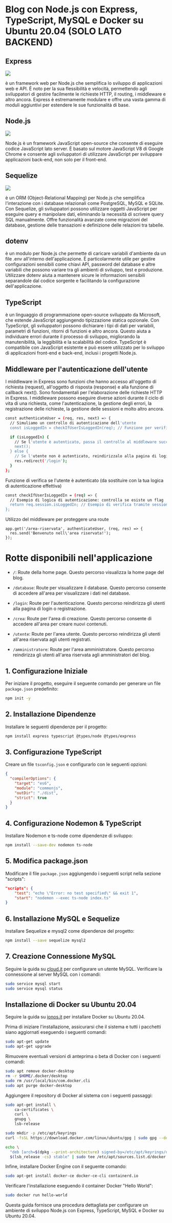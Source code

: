 # Blog con Node.js con Express, TypeScript, MySQL e Docker su Ubuntu 20.04 (SOLO LATO BACKEND)

## Express 
![](Express.png)

è un framework web per Node.js che semplifica lo sviluppo di applicazioni web e API. È noto per la sua flessibilità e velocità, permettendo agli sviluppatori di gestire facilmente le richieste HTTP, il routing, i middleware e altro ancora. Express è estremamente modulare e offre una vasta gamma di moduli aggiuntivi per estendere le sue funzionalità di base.

## Node.js
![](node.png)

Node.js è un framework JavaScript open-source che consente di eseguire codice JavaScript lato server. È basato sul motore JavaScript V8 di Google Chrome e consente agli sviluppatori di utilizzare JavaScript per sviluppare applicazioni back-end, non solo per il front-end.

## Sequelize 
![](Sequelize.png)
                                                        
è un ORM (Object-Relational Mapping) per Node.js che semplifica l'interazione con i database relazionali come PostgreSQL, MySQL e SQLite. Con Sequelize, gli sviluppatori possono utilizzare oggetti JavaScript per eseguire query e manipolare dati, eliminando la necessità di scrivere query SQL manualmente. Offre funzionalità avanzate come migrazioni del database, gestione delle transazioni e definizione delle relazioni tra tabelle.

 ## dotenv 
è un modulo per Node.js che permette di caricare variabili d'ambiente da un file .env all'interno dell'applicazione. È particolarmente utile per gestire configurazioni sensibili come chiavi API, password del database e altre variabili che possono variare tra gli ambienti di sviluppo, test e produzione. Utilizzare dotenv aiuta a mantenere sicure le informazioni sensibili separandole dal codice sorgente e facilitando la configurazione dell'applicazione.

## TypeScript
è un linguaggio di programmazione open-source sviluppato da Microsoft, che estende JavaScript aggiungendo tipizzazione statica opzionale. Con TypeScript, gli sviluppatori possono dichiarare i tipi di dati per variabili, parametri di funzioni, ritorni di funzioni e altro ancora. Questo aiuta a individuare errori durante il processo di sviluppo, migliorando la manutenibilità, la leggibilità e la scalabilità del codice. TypeScript è compatibile con JavaScript esistente e può essere utilizzato per lo sviluppo di applicazioni front-end e back-end, inclusi i progetti Node.js.


##  Middleware per l'autenticazione dell'utente
I middleware in Express sono funzioni che hanno accesso all'oggetto di richiesta (request), all'oggetto di risposta (response) e alla funzione di callback next(). Sono fondamentali per l'elaborazione delle richieste HTTP in Express. I middleware possono eseguire diverse azioni durante il ciclo di vita di una richiesta, come l'autenticazione, la gestione degli errori, la registrazione delle richieste, la gestione delle sessioni e molto altro ancora.
```bash
const authenticateUser = (req, res, next) => {
  // Simuliamo un controllo di autenticazione dell'utente
  const isLoggedIn = checkIfUserIsLoggedIn(req); // Funzione per verificare se l'utente è autenticato

  if (isLoggedIn) {
    // Se l'utente è autenticato, passa il controllo al middleware successivo
    next();
  } else {
    // Se l'utente non è autenticato, reindirizzalo alla pagina di login
    res.redirect('/login');
  }
};
```
Funzione di verifica se l'utente è autenticato (da sostituire con la tua logica di autenticazione effettiva)
```bash
const checkIfUserIsLoggedIn = (req) => {
  // Esempio di logica di autenticazione: controlla se esiste un flag 'isLoggedIn' nell'oggetto della richiesta
  return req.session.isLoggedIn; // Esempio di verifica tramite sessione (assumendo che tu utilizzi sessioni)
};
```
Utilizzo del middleware per proteggere una route
```
app.get('/area-riservata', authenticateUser, (req, res) => {
  res.send('Benvenuto nell\'area riservata!');
});
```

# Rotte disponibili nell'applicazione

- `/`: Route della home page. Questo percorso visualizza la home page del blog.

- `/database`: Route per visualizzare il database. Questo percorso consente di accedere all'area per visualizzare i dati nel database.

- `/login`: Route per l'autenticazione. Questo percorso reindirizza gli utenti alla pagina di login o registrazione.

- `/crea`: Route per l'area di creazione. Questo percorso consente di accedere all'area per creare nuovi contenuti.

- `/utente`: Route per l'area utente. Questo percorso reindirizza gli utenti all'area riservata agli utenti registrati.

- `/amministratore`: Route per l'area amministratore. Questo percorso reindirizza gli utenti all'area riservata agli amministratori del blog.

## 1. Configurazione Iniziale

Per iniziare il progetto, eseguire il seguente comando per generare un file `package.json` predefinito:

```bash
npm init -y
```

## 2. Installazione Dipendenze

Installare le seguenti dipendenze per il progetto:

```bash
npm install express typescript @types/node @types/express
```

## 3. Configurazione TypeScript

Creare un file `tsconfig.json` e configurarlo con le seguenti opzioni:

```json
{
  "compilerOptions": {
    "target": "es6",
    "module": "commonjs",
    "outDir": "./dist",
    "strict": true
  }
}
```

## 4. Configurazione Nodemon & TypeScript

Installare Nodemon e ts-node come dipendenze di sviluppo:

```bash
npm install --save-dev nodemon ts-node
```

## 5. Modifica package.json

Modificare il file `package.json` aggiungendo i seguenti script nella sezione "scripts":

```json
"scripts": {
    "test": "echo \"Error: no test specified\" && exit 1",
    "start": "nodemon --exec ts-node index.ts"
}
```

## 6. Installazione MySQL e Sequelize

Installare Sequelize e mysql2 come dipendenze del progetto:

```bash
npm install --save sequelize mysql2
```

## 7. Creazione Connessione MySQL

Seguire la guida su [cloud.it](https://www.cloud.it/tutorial/come-gestire-utenti-e-permessi-con-mysql.aspx) per configurare un utente MySQL. Verificare la connessione al server MySQL con i comandi:

```bash
sudo service mysql start
sudo service mysql status
```

## Installazione di Docker su Ubuntu 20.04

Seguire la guida su [ionos.it](https://www.ionos.it/digitalguide/server/configurazione/installare-docker-su-ubuntu-2004/) per installare Docker su Ubuntu 20.04.

Prima di iniziare l'installazione, assicurarsi che il sistema e tutti i pacchetti siano aggiornati eseguendo i seguenti comandi:

```bash
sudo apt-get update
sudo apt-get upgrade
```

Rimuovere eventuali versioni di anteprima o beta di Docker con i seguenti comandi:

```bash
sudo apt remove docker-desktop
rm -r $HOME/.docker/desktop
sudo rm /usr/local/bin/com.docker.cli
sudo apt purge docker-desktop
```

Aggiungere il repository di Docker al sistema con i seguenti passaggi:

```bash
sudo apt-get install \
    ca-certificates \
    curl \
    gnupg \
    lsb-release

sudo mkdir -p /etc/apt/keyrings
curl -fsSL https://download.docker.com/linux/ubuntu/gpg | sudo gpg --dearmor -o /etc/apt/keyrings/docker.gpg

echo \
  "deb [arch=$(dpkg --print-architecture) signed-by=/etc/apt/keyrings/docker.gpg] https://download.docker.com/linux/ubuntu \
  $(lsb_release -cs) stable" | sudo tee /etc/apt/sources.list.d/docker.list > /dev/null
```

Infine, installare Docker Engine con il seguente comando:

```bash
sudo apt-get install docker-ce docker-ce-cli containerd.io
```

Verificare l'installazione eseguendo il container Docker "Hello World":

```bash
sudo docker run hello-world
```

Questa guida fornisce una procedura dettagliata per configurare un ambiente di sviluppo Node.js con Express, TypeScript, MySQL e Docker su Ubuntu 20.04.
